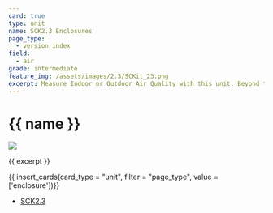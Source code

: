 ```yaml
---
card: true
type: unit
name: SCK2.3 Enclosures
page_type:
  - version_index
field:
  - air
grade: intermediate
feature_img: /assets/images/2.3/SCKit_23.png
excerpt: Measure Indoor or Outdoor Air Quality with this unit. Beyond the metrics from the kit, it can measure CO2 with a very reliable CO2 sensor!
---
```


# {{ name }}

![]({{feature_img}})

{{ excerpt }}

{{ insert_cards(card_type = "unit", filter = "page_type", value = ['enclosure'])}}

- [SCK2.3](SCK2.3_SEN5X/3D_printed_frog_box)